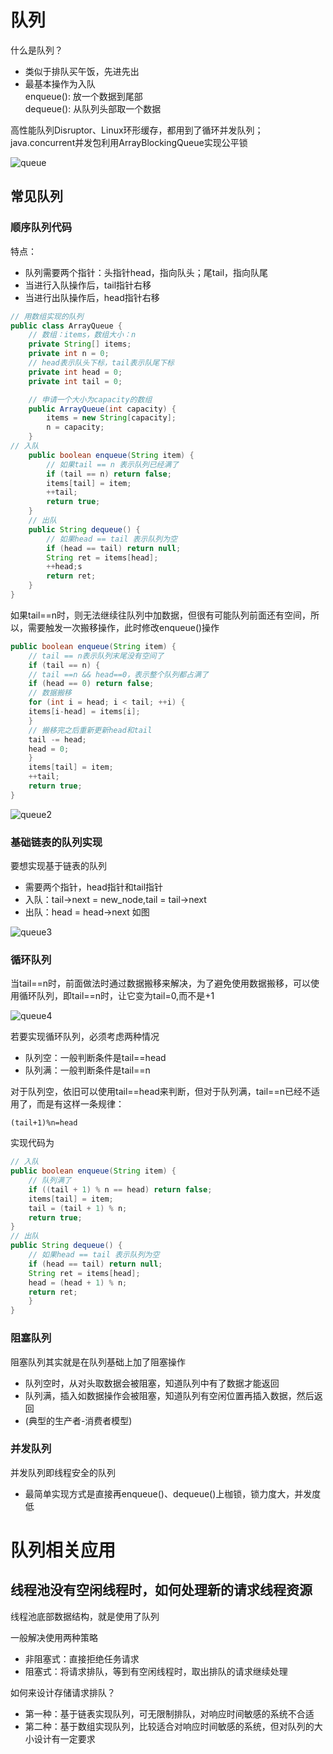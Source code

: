 <!-- ---
title: 队列
tags: 
- 队列
categories: 
- 数据结构
--- -->

# 队列

什么是队列？
- 类似于排队买午饭，先进先出
- 最基本操作为入队  
    enqueue(): 放一个数据到尾部  
    dequeue(): 从队列头部取一个数据  

高性能队列Disruptor、Linux环形缓存，都用到了循环并发队列；java.concurrent并发包利用ArrayBlockingQueue实现公平锁

![queue](https://raw.githubusercontent.com/FameLsy/Images/master/data/queue.png)

## 常见队列

### 顺序队列代码

特点：
- 队列需要两个指针：头指针head，指向队头；尾tail，指向队尾
- 当进行入队操作后，tail指针右移
- 当进行出队操作后，head指针右移

```java
// 用数组实现的队列
public class ArrayQueue {
    // 数组：items，数组大小：n
    private String[] items;
    private int n = 0;
    // head表示队头下标，tail表示队尾下标
    private int head = 0;
    private int tail = 0;

    // 申请一个大小为capacity的数组
    public ArrayQueue(int capacity) {
        items = new String[capacity];
        n = capacity;
    }
// 入队
    public boolean enqueue(String item) {
        // 如果tail == n 表示队列已经满了
        if (tail == n) return false;
        items[tail] = item;
        ++tail;
        return true;
    }
    // 出队
    public String dequeue() {
        // 如果head == tail 表示队列为空
        if (head == tail) return null;
        String ret = items[head];
        ++head;s
        return ret;
    }
}
```

如果tail==n时，则无法继续往队列中加数据，但很有可能队列前面还有空间，所以，需要触发一次搬移操作，此时修改enqueue()操作

```java
public boolean enqueue(String item) {
    // tail == n表示队列末尾没有空间了
    if (tail == n) {
    // tail ==n && head==0，表示整个队列都占满了
    if (head == 0) return false;
    // 数据搬移
    for (int i = head; i < tail; ++i) {
    items[i-head] = items[i];
    }
    // 搬移完之后重新更新head和tail
    tail -= head;
    head = 0;
    }
    items[tail] = item;
    ++tail;
    return true;
}
```


![queue2](https://raw.githubusercontent.com/FameLsy/Images/master/data/queue2.png)

### 基础链表的队列实现

要想实现基于链表的队列
- 需要两个指针，head指针和tail指针
- 入队：tail->next = new_node,tail = tail->next
- 出队：head = head->next
如图

![queue3](https://raw.githubusercontent.com/FameLsy/Images/master/data/queue3.png)

### 循环队列

当tail==n时，前面做法时通过数据搬移来解决，为了避免使用数据搬移，可以使用循环队列，即tail==n时，让它变为tail=0,而不是+1

![queue4](https://raw.githubusercontent.com/FameLsy/Images/master/data/queue3.png)

若要实现循环队列，必须考虑两种情况
- 队列空：一般判断条件是tail==head
- 队列满：一般判断条件是tail==n

对于队列空，依旧可以使用tail==head来判断，但对于队列满，tail==n已经不适用了，而是有这样一条规律：
```
(tail+1)%n=head
```

实现代码为
```java
// 入队
public boolean enqueue(String item) {
    // 队列满了
    if ((tail + 1) % n == head) return false;
    items[tail] = item;
    tail = (tail + 1) % n;
    return true;
}
// 出队
public String dequeue() {
    // 如果head == tail 表示队列为空
    if (head == tail) return null;
    String ret = items[head];
    head = (head + 1) % n;
    return ret;
    }
}
```

### 阻塞队列

阻塞队列其实就是在队列基础上加了阻塞操作
- 队列空时，从对头取数据会被阻塞，知道队列中有了数据才能返回
- 队列满，插入如数据操作会被阻塞，知道队列有空闲位置再插入数据，然后返回
- (典型的生产者-消费者模型)

### 并发队列

并发队列即线程安全的队列
- 最简单实现方式是直接再enqueue()、dequeue()上枷锁，锁力度大，并发度低

# 队列相关应用

## 线程池没有空闲线程时，如何处理新的请求线程资源

线程池底部数据结构，就是使用了队列

一般解决使用两种策略
- 非阻塞式：直接拒绝任务请求
- 阻塞式：将请求排队，等到有空闲线程时，取出排队的请求继续处理

如何来设计存储请求排队？
- 第一种：基于链表实现队列，可无限制排队，对响应时间敏感的系统不合适
- 第二种：基于数组实现队列，比较适合对响应时间敏感的系统，但对队列的大小设计有一定要求
